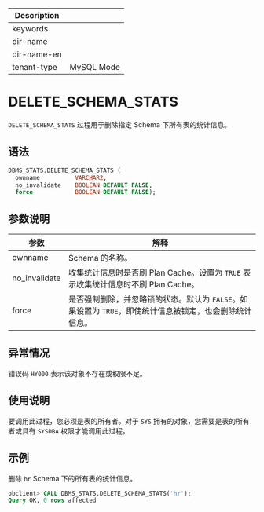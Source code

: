 | Description   |                 |
|---------------|-----------------|
| keywords      |                 |
| dir-name      |                 |
| dir-name-en   |                 |
| tenant-type   | MySQL Mode      |

# DELETE_SCHEMA_STATS

`DELETE_SCHEMA_STATS` 过程用于删除指定 Schema 下所有表的统计信息。

## 语法

```sql
DBMS_STATS.DELETE_SCHEMA_STATS (
  ownname          VARCHAR2,
  no_invalidate    BOOLEAN DEFAULT FALSE,
  force            BOOLEAN DEFAULT FALSE);
```



## 参数说明


|      参数       |                                      解释                                   |
|---------------|------------------------------------------------------------------------------|
| ownname       | Schema 的名称。                                                               |
| no_invalidate | 收集统计信息时是否刷 Plan Cache。设置为 `TRUE` 表示收集统计信息时不刷 Plan Cache。 |
| force         | 是否强制删除，并忽略锁的状态。默认为 `FALSE`。如果设置为 `TRUE`，即使统计信息被锁定，也会删除统计信息。 |



## 异常情况

错误码 `HY000` 表示该对象不存在或权限不足。

## 使用说明

要调用此过程，您必须是表的所有者。对于 `SYS` 拥有的对象，您需要是表的所有者或具有 `SYSDBA` 权限才能调用此过程。

## 示例

删除 `hr` Schema 下的所有表的统计信息。

```sql
obclient> CALL DBMS_STATS.DELETE_SCHEMA_STATS('hr');
Query OK, 0 rows affected
```
